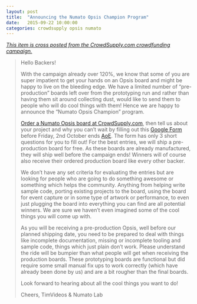 ```yaml
---
layout: post
title:  "Announcing the Numato Opsis Champion Program"
date:   2015-09-22 10:00:00
categories: crowdsupply opsis numato
---
```


<a href="https://www.crowdsupply.com/numato-lab/opsis/updates/1823">
<i>This item is cross posted from the CrowdSupply.com crowdfunding campaign.</i>
</a>

> Hello Backers!
> 
> With the campaign already over 120%, we know that some of you are super
> impatient to get your hands on an Opsis board and might be happy to live on
> the bleeding edge. We have a limited number of “pre-production” boards left
> over from the prototyping run and rather than having them sit around
> collecting dust, would like to send them to people who will do cool things
> with them! Hence we are happy to announce the “Numato Opsis Champion”
> program.
>
> [Order a Numato Opsis board at CrowdSupply.com](https://www.crowdsupply.com/numato-lab/opsis),
> then tell us about your project and why you can’t wait by filling out this
> [Google Form](https://docs.google.com/a/crowdsupply.com/forms/d/1gt6ZKw6CgtVWSvxZXw4ge9V1E58OUiKtlQLrKHmdLWk/viewform)
> before Friday, 2nd October ends 
> [AoE](https://en.wikipedia.org/wiki/Anywhere_on_Earth). The form has only 3
> short questions for you to fill out! For the best entries, we will ship a
> pre-production board for free. As these boards are already manufactured, they
> will ship well before the campaign ends! Winners will of course also receive
> their ordered production board like every other backer.
>
> We don’t have any set criteria for evaluating the entries but are looking for
> people who are going to do something awesome or something which helps the
> community. Anything from helping write sample code, porting existing projects
> to the board, using the board for event capture or in some type of artwork or
> performance, to even just plugging the board into everything you can find are
> all potential winners. We are sure we haven’t even imagined some of the cool
> things you will come up with.
>
> As you will be receiving a pre-production Opsis, well before our planned
> shipping date, you need to be prepared to deal with things like incomplete
> documentation, missing or incomplete tooling and sample code, things which
> just plain don’t work. Please understand the ride will be bumpier than what
> people will get when receiving the production boards. These prototyping
> boards are functional but did require some small manual fix ups to work
> correctly (which have already been done by us) and are a bit rougher than the
> final boards.
>
> Look forward to hearing about all the cool things you want to do!
>
> Cheers, TimVideos & Numato Lab
